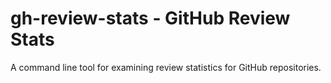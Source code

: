 # gh-review-stats - GitHub Review Stats

A command line tool for examining review statistics for GitHub repositories.
